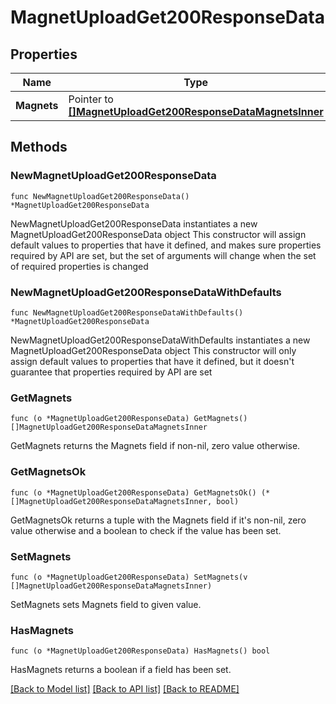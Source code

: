 # MagnetUploadGet200ResponseData

## Properties

Name | Type | Description | Notes
------------ | ------------- | ------------- | -------------
**Magnets** | Pointer to [**[]MagnetUploadGet200ResponseDataMagnetsInner**](MagnetUploadGet200ResponseDataMagnetsInner.md) |  | [optional] 

## Methods

### NewMagnetUploadGet200ResponseData

`func NewMagnetUploadGet200ResponseData() *MagnetUploadGet200ResponseData`

NewMagnetUploadGet200ResponseData instantiates a new MagnetUploadGet200ResponseData object
This constructor will assign default values to properties that have it defined,
and makes sure properties required by API are set, but the set of arguments
will change when the set of required properties is changed

### NewMagnetUploadGet200ResponseDataWithDefaults

`func NewMagnetUploadGet200ResponseDataWithDefaults() *MagnetUploadGet200ResponseData`

NewMagnetUploadGet200ResponseDataWithDefaults instantiates a new MagnetUploadGet200ResponseData object
This constructor will only assign default values to properties that have it defined,
but it doesn't guarantee that properties required by API are set

### GetMagnets

`func (o *MagnetUploadGet200ResponseData) GetMagnets() []MagnetUploadGet200ResponseDataMagnetsInner`

GetMagnets returns the Magnets field if non-nil, zero value otherwise.

### GetMagnetsOk

`func (o *MagnetUploadGet200ResponseData) GetMagnetsOk() (*[]MagnetUploadGet200ResponseDataMagnetsInner, bool)`

GetMagnetsOk returns a tuple with the Magnets field if it's non-nil, zero value otherwise
and a boolean to check if the value has been set.

### SetMagnets

`func (o *MagnetUploadGet200ResponseData) SetMagnets(v []MagnetUploadGet200ResponseDataMagnetsInner)`

SetMagnets sets Magnets field to given value.

### HasMagnets

`func (o *MagnetUploadGet200ResponseData) HasMagnets() bool`

HasMagnets returns a boolean if a field has been set.


[[Back to Model list]](../README.md#documentation-for-models) [[Back to API list]](../README.md#documentation-for-api-endpoints) [[Back to README]](../README.md)


